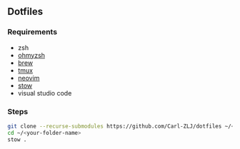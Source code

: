 ## Dotfiles

### Requirements

- zsh 
- [ohmyzsh](https://github.com/ohmyzsh/ohmyzsh)
- [brew](https://brew.sh/)
- [tmux](https://github.com/tmux/tmux)
- [neovim](https://github.com/neovim/neovim)
- [stow](https://github.com/aspiers/stow)
- visual studio code


### Steps

```bash
git clone --recurse-submodules https://github.com/Carl-ZLJ/dotfiles ~/<your-folder-name>
cd ~/<your-folder-name>
stow .
```